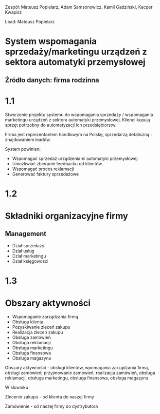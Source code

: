 
Zespół: Mateusz Popielarz, Adam Samsonowicz, Kamil Gadziński, Kacper Kwapisz

Lead: Mateusz Popielarz

# System wspomagania sprzedaży/marketingu urządzeń z sektora automatyki przemysłowej
## Żródło danych: firma rodzinna

# 1.1

Stworzenie projektu systemu do wspomagania sprzedaży / wspomagania marketingu urządzeń z sektora automatyki przemysłowej. Klienci kupują sprzęt potrzebny do automatyzacji ich przedsiębiorstw.

Firma jest reprezentantem handlowym na Polskę, sprzedarzą detaliczną i znajdowaniem leadów.

System powinien:
- Wspomagać sprzedaż urządzeniami automatyki przemysłowej
- Umożliwiać zbieranie feedbacku od klientów
- Wspomagać proces reklamacji
- Generować faktury sprzedażowe

# 1.2
# Składniki organizacyjne firmy
## Management
- Dział sprzedaży
- Dział usług
- Dział marketingu
- Dział księgowości

# 1.3
# Obszary aktywności
- Wspomaganie zarządzania firmą
- Obsługa klienta
- Pozyskiwanie zleceń zakupu
- Realizacja zleceń zakupu
- Obsługa zamówień
- Obsługa reklamacji
- Obsługa marketingu
- Obsługa finansowa
- Obsługa magazynu

Obszary aktywności - obsługi klientów, wpomagania zarządzania firmą, obsługi zamówień, przyjmowanie zamówień, realizacja zamówień, obsługa reklamacji, obsługa marketingu, obsługa finansowa, obsługa magazynu

W słowniku 

Zlecenie zakupu - od klienta do naszej firmy

Zamówienie - od naszej firmy do dystrybutora


